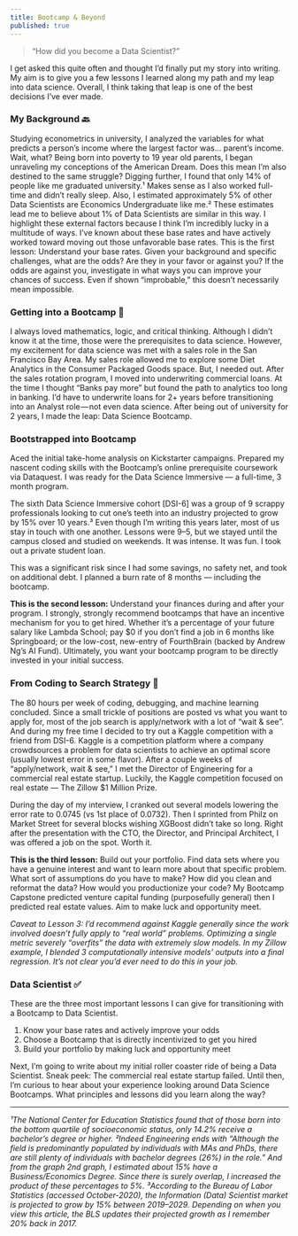 ```yaml
---
title: Bootcamp & Beyond
published: true
---
```

> “How did you become a Data Scientist?”

I get asked this quite often and thought I’d finally put my story into writing. My aim is to give you a few lessons I learned along my path and my leap into data science. Overall, I think taking that leap is one of the best decisions I’ve ever made.

### My Background 🔙

Studying econometrics in university, I analyzed the variables for what predicts a person’s income where the largest factor was… parent’s income. Wait, what? Being born into poverty to 19 year old parents, I began unraveling my conceptions of the American Dream. Does this mean I’m also destined to the same struggle? Digging further, I found that only 14% of people like me graduated university.¹ Makes sense as I also worked full-time and didn’t really sleep. Also, I estimated approximately 5% of other Data Scientists are Economics Undergraduate like me.² These estimates lead me to believe about 1% of Data Scientists are similar in this way.
I highlight these external factors because I think I’m incredibly lucky in a multitude of ways. I’ve known about these base rates and have actively worked toward moving out those unfavorable base rates.
This is the first lesson: Understand your base rates. Given your background and specific challenges, what are the odds? Are they in your favor or against you? If the odds are against you, investigate in what ways you can improve your chances of success. Even if shown “improbable,” this doesn’t necessarily mean impossible.

### Getting into a Bootcamp 🥾
I always loved mathematics, logic, and critical thinking. Although I didn’t know it at the time, those were the prerequisites to data science. However, my excitement for data science was met with a sales role in the San Francisco Bay Area. My sales role allowed me to explore some Diet Analytics in the Consumer Packaged Goods space. But, I needed out.
After the sales rotation program, I moved into underwriting commercial loans. At the time I thought “Banks pay more” but found the path to analytics too long in banking. I’d have to underwrite loans for 2+ years before transitioning into an Analyst role — not even data science. After being out of university for 2 years, I made the leap: Data Science Bootcamp.

### Bootstrapped into Bootcamp
Aced the initial take-home analysis on Kickstarter campaigns. Prepared my nascent coding skills with the Bootcamp’s online prerequisite coursework via Dataquest. I was ready for the Data Science Immersive — a full-time, 3 month program.

The sixth Data Science Immersive cohort [DSI-6] was a group of 9 scrappy professionals looking to cut one’s teeth into an industry projected to grow by 15% over 10 years.³ Even though I’m writing this years later, most of us stay in touch with one another. Lessons were 9–5, but we stayed until the campus closed and studied on weekends. It was intense. It was fun. I took out a private student loan.

This was a significant risk since I had some savings, no safety net, and took on additional debt. I planned a burn rate of 8 months — including the bootcamp.

**This is the second lesson:** Understand your finances during and after your program. I strongly, strongly recommend bootcamps that have an incentive mechanism for you to get hired. Whether it’s a percentage of your future salary like Lambda School; pay $0 if you don’t find a job in 6 months like Springboard; or the low-cost, new-entry of FourthBrain (backed by Andrew Ng’s AI Fund). Ultimately, you want your bootcamp program to be directly invested in your initial success.

### From Coding to Search Strategy 💼
The 80 hours per week of coding, debugging, and machine learning concluded. Since a small trickle of positions are posted vs what you want to apply for, most of the job search is apply/network with a lot of “wait & see”. And during my free time I decided to try out a Kaggle competition with a friend from DSI-6. Kaggle is a competition platform where a company crowdsources a problem for data scientists to achieve an optimal score (usually lowest error in some flavor). After a couple weeks of “apply/network, wait & see,” I met the Director of Engineering for a commercial real estate startup. Luckily, the Kaggle competition focused on real estate — The Zillow $1 Million Prize.

During the day of my interview, I cranked out several models lowering the error rate to 0.0745 (vs 1st place of 0.0732). Then I sprinted from Philz on Market Street for several blocks wishing XGBoost didn’t take so long. Right after the presentation with the CTO, the Director, and Principal Architect, I was offered a job on the spot. Worth it.

**This is the third lesson:** Build out your portfolio. Find data sets where you have a genuine interest and want to learn more about that specific problem. What sort of assumptions do you have to make? How did you clean and reformat the data? How would you productionize your code? My Bootcamp Capstone predicted venture capital funding (purposefully general) then I predicted real estate values. Aim to make luck and opportunity meet.

_Caveat to Lesson 3: I’d recommend against Kaggle generally since the work involved doesn’t fully apply to “real world” problems. Optimizing a single metric severely “overfits” the data with extremely slow models. In my Zillow example, I blended 3 computationally intensive models' outputs into a final regression. It’s not clear you’d ever need to do this in your job._

### Data Scientist ✅
These are the three most important lessons I can give for transitioning with a Bootcamp to Data Scientist.
1. Know your base rates and actively improve your odds
2. Choose a Bootcamp that is directly incentivized to get you hired
3. Build your portfolio by making luck and opportunity meet

Next, I’m going to write about my initial roller coaster ride of being a Data Scientist. Sneak peek: The commercial real estate startup failed. Until then, I’m curious to hear about your experience looking around Data Science Bootcamps. What principles and lessons did you learn along the way?

---
_¹The National Center for Education Statistics found that of those born into the bottom quartile of socioeconomic status, only 14.2% receive a bachelor’s degree or higher._
_²Indeed Engineering ends with “Although the field is predominantly populated by individuals with MAs and PhDs, there are still plenty of individuals with bachelor degrees (26%) in the role.” And from the graph 2nd graph, I estimated about 15% have a Business/Economics Degree. Since there is surely overlap, I increased the product of these percentages to 5%._
_³According to the Bureau of Labor Statistics (accessed October-2020), the Information (Data) Scientist market is projected to grow by 15% between 2019–2029. Depending on when you view this article, the BLS updates their projected growth as I remember 20% back in 2017._
